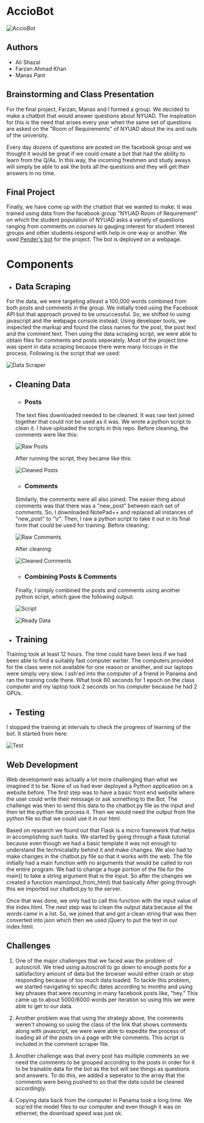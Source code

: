 # AccioBot 

![AccioBot](https://github.com/artintelclass/final-alishazal/blob/master/photos/web.png)

## Authors
* Ali Shazal
* Farzan Ahmad Khan
* Manas Pant

## Brainstorming and Class Presentation

For the final project, Farzan, Manas and I formed a group. We decided to make a chatbot that would answer questions about NYUAD. The inspiration for this is the need that arises every year when the same set of questions are asked on the "Room of Requirements" of NYUAD about the ins and outs of the university. 

Every day dozens of questions are posted on the facebook group and we thought it would be great if we could create a bot that had the ability to learn from the Q/As. In this way, the incoming freshmen and study aways will simply be able to ask the bots all the questions and they will get their answers in no time. 

## Final Project
Finally, we have come up with the chatbot that we wanted to make. It was trained using data from the facebook group "NYUAD Room of Requirement" on which the student population of NYUAD asks a variety of questions ranging from comments on courses to gauging interest for student interest groups and other students respond with help in one way or another. We used [Pender's bot](https://github.com/pender/chatbot-rnn) for the project. The bot is deployed on a webpage.

# Components

* ## Data Scraping
For the data, we were targeting atleast a 100,000 words combined from both posts and comments in the group. We initially tried using the Facebook API but that approach proved to be unsuccessful. So, we shifted to using javascript and the webpage console instead. Using developer tools, we inspected the markup and found the class names for the post, the post text and the comment text. Then using the data scraping script, we were able to obtain files for comments and posts seperately. Most of the project time was spent in data scraping because there were many hiccups in the process.
Following is the script that we used:

![Data Scraper](https://github.com/artintelclass/final-alishazal/blob/master/photos/scraperCode.png)

* ## Cleaning Data
   * ### Posts
   The text files downloaded needed to be cleaned. It was raw text joined together that could not be used as it was.
   We wrote a python script to clean it. I have uploaded the scripts in this repo. Before cleaning, the comments were like        this:
   
   ![Raw Posts](https://github.com/artintelclass/final-alishazal/blob/master/photos/rawPost.png)
   
   After running the script, they became like this:
   
   ![Cleaned Posts](https://github.com/artintelclass/final-alishazal/blob/master/photos/finalPost.png)
   
   * ### Comments
   Similarly, the comments were all also joined. The easier thing about comments was that there was a "new_post" between each set of comments. So, I downloaded NotePad++ and replaced all instances of "new_post" to "\r". Then, I raw a python script to take it out in its final form that could be used for training. 
   Before cleaning:
   
   ![Raw Comments](https://github.com/artintelclass/final-alishazal/blob/master/photos/rawComm.png)
   
   After cleaning:
   
   ![Cleaned Comments](https://github.com/artintelclass/final-alishazal/blob/master/photos/finalComm.png)
   
   * ### Combining Posts & Comments
   
   Finally, I simply combined the posts and comments using another python script, which gave the following output:
   
   ![Script](https://github.com/artintelclass/final-alishazal/blob/master/photos/combine.png)
   
   ![Ready Data](https://github.com/artintelclass/final-alishazal/blob/master/photos/finalData.png)

* ## Training
Training took at least 12 hours. The time could have been less if we had been able to find a suitably fast computer earlier. The computers provided for the class were not available for one reason or another, and our laptops were simply very slow. I ssh'ed into the computer of a friend in Panama and ran the training code there. What took 60 seconds for 1 epoch on the class computer and my laptop took 2 seconds on his computer because he had 2 GPUs.



* ## Testing
I stopped the training at intervals to check the progress of learning of the bot.
It started from here:

![Test](https://github.com/artintelclass/final-alishazal/blob/master/photos/test.jpeg)

## Web Development

Web development was actually a lot more challenging than what we imagined it to be. None of us had ever deployed a Python application on a website before. The first step was to have a basic front end website where the user could write their message or ask something to the Bot. The challenge was then to send this data to the chatbot.py file as the input and then let the python file process it. Then we would need the output from the python file so that we could use it in our html.

Based on research we found out that Flask is a micro framework that helps in accomplishing such tasks. We started by going through a flask tutorial because even though we had a basic template it was not enough to understand the technicalality behind it and make changes. We also had to make changes in the chatbot.py file so that it works with the web. The file initially had a main function with no arguments that would be called to run the entire program. We had to change a huge portion of the file for the main() to take a string argument that is the input. So after the changes we created a function main(input_from_html) that basically After going through this we imported our chatbot.py to the server. 

Once that was done, we only had to call this function with the input value of the index.html. The next step was to clean the output data because all the words came in a list. So, we joined that and got a clean string that was then converted into json which then we used jQuery to put the text in our index.html.

## Challenges

1. One of the major challenges that we faced was the problem of autoscroll. We tried using autoscroll to go down to enough posts for a satisfactory amount of data but the browser would either crash or stop responding because of too much data loaded. To tackle this problem, we started navigating to specific dates according to months and using key phrases that were recurring in many facebook posts like, "hey." This came up to about 5000/6000 words per iteration so using this we were able to get to our data. 

2. Another problem was that using the strategy above, the comments weren't showing so using the class of the link that shows comments along with javascript, we were were able to expedite the process of loading all of the posts on a page with the comments. This script is included in the comment scraper file. 

3. Another challenge was that every post has multiple comments so we need the comments to be grouped according to the posts in order for it to be trainable data for the bot as the bot will see things as questions and answers. To do this, we added a seperator to the array that the comments were being pushed to so that the data could be cleaned accordingly.

4. Copying data back from the computer in Panama took a long time. We scp'ed the model files to our computer and even though it was on ethernet, the download speed was just ok.

